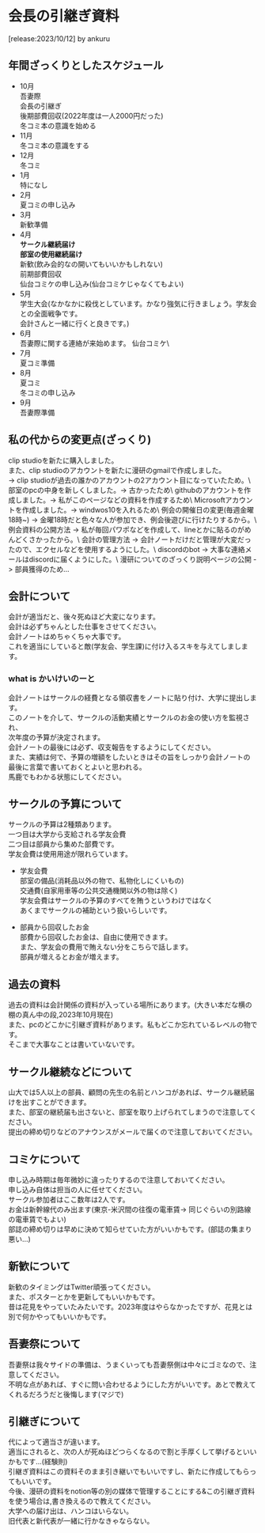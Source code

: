 # 会長の引継ぎ資料
[release:2023/10/12] by ankuru
## 年間ざっくりとしたスケジュール
- 10月\
吾妻際\
会長の引継ぎ\
後期部費回収(2022年度は一人2000円だった)\
冬コミ本の意識を始める
- 11月\
冬コミ本の意識をする
- 12月\
冬コミ
- 1月\
特になし
- 2月\
夏コミの申し込み
- 3月\
新歓準備
- 4月\
**サークル継続届け**\
**部室の使用継続届け**\
新歓(飲み会的なの開いてもいいかもしれない)\
前期部費回収\
仙台コミケの申し込み(仙台コミケじゃなくてもよい)
- 5月\
学生大会(なかなかに殺伐としています。かなり強気に行きましょう。学友会との全面戦争です。\
会計さんと一緒に行くと良きです。)
- 6月\
吾妻際に関する連絡が来始めます。
仙台コミケ\
- 7月\
夏コミ準備
- 8月\
夏コミ\
冬コミの申し込み
- 9月\
吾妻際準備

## 私の代からの変更点(ざっくり)
clip studioを新たに購入しました。\
また、clip studioのアカウントを新たに漫研のgmailで作成しました。\
-> clip studioが過去の誰かのアカウントの2アカウント目になっていたため。\\
部室のpcの中身を新しくしました。-> 古かったため\\
githubのアカウントを作成しました。-> 私がこのページなどの資料を作成するため\\
Microsoftアカウントを作成しました。-> windwos10を入れるため\\
例会の開催日の変更(毎週金曜18時~) -> 金曜18時だと色々な人が参加でき、例会後遊びに行けたりするから。\\
例会資料の公開方法 -> 私が毎回パワポなどを作成して、lineとかに貼るのがめんどくさかったから。\\
会計の管理方法 -> 会計ノートだけだと管理が大変だったので、エクセルなどを使用するようにした。\\
discordのbot -> 大事な連絡メールはdiscordに届くようにした。\\
漫研についてのざっくり説明ページの公開 -> 部員獲得のため...


## 会計について 
会計が適当だと、後々死ぬほど大変になります。\
会計は必ずちゃんとした仕事をさせてください。\
会計ノートはめちゃくちゃ大事です。\
これを適当にしていると敵(学友会、学生課)に付け入るスキを与えてしまします。

### what is かいけいのーと
会計ノートはサークルの経費となる領収書をノートに貼り付け、大学に提出します。\
このノートを介して、サークルの活動実績とサークルのお金の使い方を監視され、\
次年度の予算が決定されます。\
会計ノートの最後には必ず、収支報告をするようにしてください。\
また、実績は何で、予算の増額をしたいときはその旨をしっかり会計ノートの\
最後に言葉で書いておくとよいと思われる。\
馬鹿でもわかる状態にしてください。

## サークルの予算について
サークルの予算は2種類あります。\
一つ目は大学から支給される学友会費\
二つ目は部員から集めた部費です。\
学友会費は使用用途が限れらています。

- 学友会費\
部室の備品(消耗品以外の物で、私物化しにくいもの)\
交通費(自家用車等の公共交通機関以外の物は除く)\
学友会費はサークルの予算のすべてを賄うというわけではなく\
あくまでサークルの補助という扱いらしいです。

- 部員から回収したお金\
部費から回収したお金は、自由に使用できます。\
また、学友会の費用で賄えない分をこちらで話します。\
部員が増えるとお金が増えます。

## 過去の資料
過去の資料は会計関係の資料が入っている場所にあります。(大きい本だな横の棚の真ん中の段,2023年10月現在)\
また、pcのどこかに引継ぎ資料があります。私もどこか忘れているレベルの物です。\
そこまで大事なことは書いていないです。

## サークル継続などについて
山大では5人以上の部員、顧問の先生の名前とハンコがあれば、サークル継続届けを出すことができます。\
また、部室の継続届も出さないと、部室を取り上げられてしまうので注意してください。\
提出の締め切りなどのアナウンスがメールで届くので注意しておいてください。

## コミケについて
申し込み時期は毎年微妙に違ったりするので注意しておいてください。\
申し込み自体は担当の人に任せてください。\
サークル参加者はここ数年は2人です。\
お金は新幹線代のみ出ます(東京-米沢間の往復の電車賃-> 同じぐらいの別路線の電車賃でもよい)\
部誌の締め切りは早めに決めて知らせていた方がいいかもです。(部誌の集まり悪い...)

## 新歓について
新歓のタイミングはTwitter頑張ってください。\
また、ポスターとかを更新してもいいかもです。\
昔は花見をやっていたみたいです。2023年度はやらなかったですが、花見とは別で何かやってもいいかもです。

## 吾妻祭について
吾妻祭は我々サイドの準備は、うまくいっても吾妻祭側は中々にゴミなので、注意してください。\
不明な点があれば、すぐに問い合わせるようにした方がいいです。あとで教えてくれるだろうだと後悔します(マジで)

## 引継ぎについて
代によって適当さが違います。\
適当にされると、次の人が死ぬほどつらくなるので割と手厚くして挙げるといいかもです...(経験則)\
引継ぎ資料はこの資料そのまま引き継いでもいいですし、新たに作成してもらってもいいです。\
今後、漫研の資料をnotion等の別の媒体で管理することにする&この引継ぎ資料を使う場合は,書き換えるので教えてください。\
大学への届け出は、ハンコはいらない。\
旧代表と新代表が一緒に行かなきゃならない。
